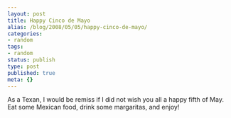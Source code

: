 ```yaml
---
layout: post
title: Happy Cinco de Mayo
alias: /blog/2008/05/05/happy-cinco-de-mayo/
categories:
- random
tags:
- random
status: publish
type: post
published: true
meta: {}
---
```

As a Texan, I would be remiss if I did not wish you all a happy fifth of May. Eat some Mexican food, drink some margaritas, and enjoy!
